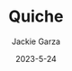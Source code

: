 ---
layout: recipe-page
permalink: /recipes/quiche/
gallery: true
title: Quiche
description: 
thumbnail: 
author: Jackie Garza
date: 2023-5-24

category: Unlabeled
cuisine: Unlabeled
college: true
preptime: 30
resttime: 0
cooktime: 30
servings: 1

ingredients:
- 1 unbaked Flaky Pie Crust (what I used) or All Butter Pie Crust
- 4 large eggs
- 1/2 cup whole milk
- 1/2 cup heavy cream or heavy whipping cream
- 1/4 teaspoon each salt and pepper
- up to 1 cup shredded or crumbled cheese (see recipe note)
- up to 2 cups add-ins (see recipe note)
- optional toppings for serving extra cheese, chopped herbs, hollandaise sauce, & freshly ground pepper to taste
instructions:
- Pie crust- I like to make sure my pie dough is prepared before I begin the quiche. Make pie dough the night before because it needs to chill in the refrigerator for at least 2 hours before rolling out and blind baking (next step).
- Preheat oven to 375 F (190 C). Partially blind bake your pie crust. Follow blind baking instructions through step 9 in your 9-inch pie dish. Step 4 is optional, though that step guarantees thick pie crust edges. Crust can still be warm when you pour in the filling. (You can partially pre-bake the crust up to 3 days ahead of time. Cover cooled crust tightly and refrigerate until ready to fill.)
- Reduce oven temperature to 350 F (177 C).
- In a large bowl with a handheld or stand mixer fitted with a whisk attachment, beat the eggs, whole milk, heavy cream, salt, and pepper together on high speed until completely combined, about 1 minute. Whisk in add-ins.
- Bake the quiche until the center is just about set, about 45-55 minutes. Don't over-bake. Use a pie crust shield to prevent the pie crust edges from over-browning. Allow to cool for 15 minutes. Top with optional toppings before slicing and serving, if desired. Or you can cool the quiche completely before serving- it's fantastic at room temperature!
- This quiche makes great leftovers! Cover tightly and store in the refrigerator for up to 4 days.
tips:
- Quiche Recipes- Leave out added salt, then whisk in these ingredients in step 4. Crab, Old Bay, & Gruyere- 1 and 1/2 cups fresh jumbo lump crabmeat (it's sold as "fresh" but it is always pre-cooked), 1 cup shredded gruyere cheese, 1/2 teaspoon Old Bay Seasoning, and dash of hot sauce. Bacon, White Cheddar, & Scallion- 6-8 cooked and crumbled bacon slices, 1 cup white cheddar cheese, and 3 Tablespoons chopped scallion. Ham, Spinach, & Feta- 1 cup cooked and cubed ham, 3 cups chopped fresh spinach (saute for a few minutes with a drizzle of olive oil over medium heat), and 3/4 cup crumbled feta cheese.
- Whole Milk & Heavy Cream- Use this combination for best taste. If desired, use 1 cup of half-and-half instead.
- Cheese- Some favorites include feta cheese, goat cheese, white cheddar cheese, Swiss cheese, and gruyere.
- Add-Ins- Add up to 2 cups add-ins including vegetables and meat/seafood. Most quiche add-ins should be pre-cooked and can still be warm when mixing into the egg filling. Pat dry prior to mixing in. See blog post for more information.
- Added Salt- Reduce or leave out salt if your add-ins and cheese are particularly salty. For example, in the 3 recipes listed in the next note, I don't even add salt!
- Make Ahead & Freezing instructions- The pie dough can be prepared ahead of time and stored in the refrigerator for up to 5 days or in the freezer for up to 3 months. You can pre-bake the crust ahead of time too. See end of step 2. To freeze, cool baked quiche completely, then cover tightly with a couple sheets of aluminum foil and freeze for up to 3 months. Thaw in the refrigerator or on the counter, then bake at 350 F (177 C) for 20-25 minutes.
---